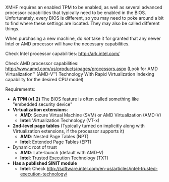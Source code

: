 XMHF requires an enabled TPM to be enabled, as well as several
advanced processor capabilities that typically need to be enabled in
the BIOS. Unfortunately, every BIOS is different, so you may need to
poke around a bit to find where these settings are located. They may
also be called different things.

When purchasing a new machine, do *not* take it for granted that any
newer Intel or AMD processor will have the necessary capabilities.

Check Intel processor capabilities: http://ark.intel.com/

Check AMD processor capabilities:
http://www.amd.com/us/products/pages/processors.aspx (Look for AMD
Virtualization™ (AMD-V™) Technology With Rapid Virtualization
Indexing capability for the desired CPU model)

Requirements:

* **A TPM (v1.2)** The BIOS feature is often called something like
    "embedded security device"
* **Virtualization extensions**:
  * **AMD**: Secure Virtual Machine (SVM) or AMD Virtualization (AMD-V)
  * **Intel**: Virtualization Technology (VT-x)
* **2nd-level page tables** (Typically turned on implicitly along with Virtualization extensions, if the processor supports it)
  * **AMD**: Nested Page Tables (NPT)
  * **Intel**: Extended Page Tables (EPT)
* Dynamic root of trust
  * **AMD**: Late-launch (default with AMD-V)
  * **Intel**: Trusted Execution Technology (TXT)
* **Has a published SINIT module**
  * **Intel**: Check <http://software.intel.com/en-us/articles/intel-trusted-execution-technology/>

